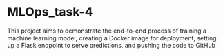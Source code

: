 # MLOps_task-4
This project aims to demonstrate the end-to-end process of training a machine learning model, creating a Docker image for deployment, setting up a Flask endpoint to serve predictions, and pushing the code to GitHub
